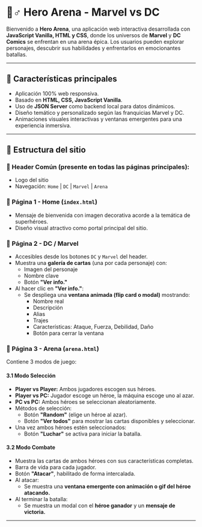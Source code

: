 # 🦸♂️ Hero Arena - Marvel vs DC

Bienvenido a **Hero Arena**, una aplicación web interactiva desarrollada con **JavaScript Vanilla, HTML y CSS**, donde los universos de **Marvel** y **DC Comics** se enfrentan en una arena épica. Los usuarios pueden explorar personajes, descubrir sus habilidades y enfrentarlos en emocionantes batallas.

---

## 🚀 Características principales

- Aplicación 100% web responsiva.
- Basado en **HTML, CSS, JavaScript Vanilla**.
- Uso de **JSON Server** como backend local para datos dinámicos.
- Diseño temático y personalizado según las franquicias Marvel y DC.
- Animaciones visuales interactivas y ventanas emergentes para una experiencia inmersiva.

---

## 📄 Estructura del sitio

### 🔹 Header Común (presente en todas las páginas principales):
- Logo del sitio
- Navegación: `Home` | `DC` | `Marvel` | `Arena`

### 🔸 Página 1 - Home (`index.html`)
- Mensaje de bienvenida con imagen decorativa acorde a la temática de superhéroes.
- Diseño visual atractivo como portal principal del sitio.

### 🔸 Página 2 - DC / Marvel
- Accesibles desde los botones `DC` y `Marvel` del header.
- Muestra una **galería de cartas** (una por cada personaje) con:
  - Imagen del personaje
  - Nombre clave
  - Botón **"Ver info."**
- Al hacer clic en **"Ver info."**:
  - Se despliega una **ventana animada (flip card o modal)** mostrando:
    - Nombre real
    - Descripción
    - Alias
    - Trajes
    - Características: Ataque, Fuerza, Debilidad, Daño
    - Botón para cerrar la ventana

### 🔸 Página 3 - Arena (`arena.html`)
Contiene 3 modos de juego:

#### 3.1 Modo Selección
- **Player vs Player:** Ambos jugadores escogen sus héroes.
- **Player vs PC:** Jugador escoge un héroe, la máquina escoge uno al azar.
- **PC vs PC:** Ambos héroes se seleccionan aleatoriamente.
- Métodos de selección:
  - Botón **"Random"** (elige un héroe al azar).
  - Botón **"Ver todos"** para mostrar las cartas disponibles y seleccionar.
- Una vez ambos héroes estén seleccionados:
  - Botón **"Luchar"** se activa para iniciar la batalla.

#### 3.2 Modo Combate
- Muestra las cartas de ambos héroes con sus características completas.
- Barra de vida para cada jugador.
- Botón **"Atacar"**, habilitado de forma intercalada.
- Al atacar:
  - Se muestra una **ventana emergente con animación o gif del héroe atacando.**
- Al terminar la batalla:
  - Se muestra un modal con el **héroe ganador** y un **mensaje de victoria.**

---